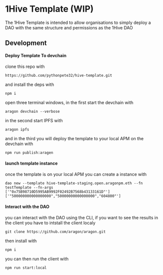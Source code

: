 # 1Hive Template (WIP)


The 1Hive Template is intended to allow organisations to simply deploy a DAO with the same structure and permissions as the 1Hive DAO


## Development
#### Deploy Template To devchain
clone this repo with 
``` 
https://github.com/pythonpete32/hive-template.git
``` 
and install the deps with 
```
npm i
```
open three terminal windows, in the first start the devchain with
```
aragon devchain --verbose
```
in the second start IPFS with
```
aragon ipfs
```
and in the third you will deploy the template to your local APM on the devchain with 
```
npm run publish:aragen
```
#### launch template instance
once the template is on your local APM you can create a instance with

```
dao new --template hive-template-staging.open.aragonpm.eth --fn testTemplate --fn-args ['"0x75B98710D5995AB9992F02492B7568b43133161D"']  ['"500000000000000000","50000000000000000","604800"']
```

#### Interact with the DAO

you can interact with the DAO using the CLI, if you want to see the results in the client you have to intstall the client localy
```
git clone https://github.com/aragon/aragon.git
```
then install with 

```
npm i
```
you can then run the client with 
```
npm run start:local
```
